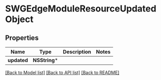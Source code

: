 # SWGEdgeModuleResourceUpdatedObject

## Properties
Name | Type | Description | Notes
------------ | ------------- | ------------- | -------------
**updated** | **NSString*** |  | 

[[Back to Model list]](../README.md#documentation-for-models) [[Back to API list]](../README.md#documentation-for-api-endpoints) [[Back to README]](../README.md)


